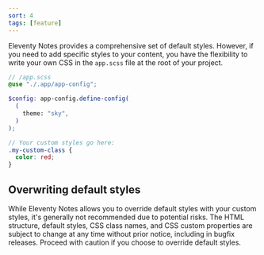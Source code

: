 ```yaml
---
sort: 4
tags: [feature]
---
```


Eleventy Notes provides a comprehensive set of default styles. However, if you need to add specific styles to your content, you have the flexibility to write your own CSS in the `app.scss` file at the root of your project.

```scss
// /app.scss
@use "./.app/app-config";

$config: app-config.define-config(
  (
    theme: "sky",
  )
);

// Your custom styles go here:
.my-custom-class {
  color: red;
}
```

## Overwriting default styles

While Eleventy Notes allows you to override default styles with your custom styles, it's generally not recommended due to potential risks. The HTML structure, default styles, CSS class names, and CSS custom properties are subject to change at any time without prior notice, including in bugfix releases. Proceed with caution if you choose to override default styles.
